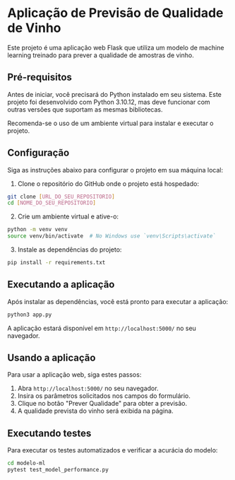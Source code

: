 # Aplicação de Previsão de Qualidade de Vinho

Este projeto é uma aplicação web Flask que utiliza um modelo de machine learning treinado para prever a qualidade de amostras de vinho.

## Pré-requisitos

Antes de iniciar, você precisará do Python instalado em seu sistema. Este projeto foi desenvolvido com Python 3.10.12, mas deve funcionar com outras versões que suportam as mesmas bibliotecas.

Recomenda-se o uso de um ambiente virtual para instalar e executar o projeto.

## Configuração

Siga as instruções abaixo para configurar o projeto em sua máquina local:

1. Clone o repositório do GitHub onde o projeto está hospedado:

```bash
git clone [URL_DO_SEU_REPOSITORIO]
cd [NOME_DO_SEU_REPOSITORIO]
```

2. Crie um ambiente virtual e ative-o:

```bash
python -m venv venv
source venv/bin/activate  # No Windows use `venv\Scripts\activate`
```

3. Instale as dependências do projeto:

```bash
pip install -r requirements.txt
```

## Executando a aplicação

Após instalar as dependências, você está pronto para executar a aplicação:

```bash
python3 app.py
```

A aplicação estará disponível em `http://localhost:5000/` no seu navegador.

## Usando a aplicação

Para usar a aplicação web, siga estes passos:

1. Abra `http://localhost:5000/` no seu navegador.
2. Insira os parâmetros solicitados nos campos do formulário.
3. Clique no botão "Prever Qualidade" para obter a previsão.
4. A qualidade prevista do vinho será exibida na página.

## Executando testes

Para executar os testes automatizados e verificar a acurácia do modelo:

```bash
cd modelo-ml
pytest test_model_performance.py